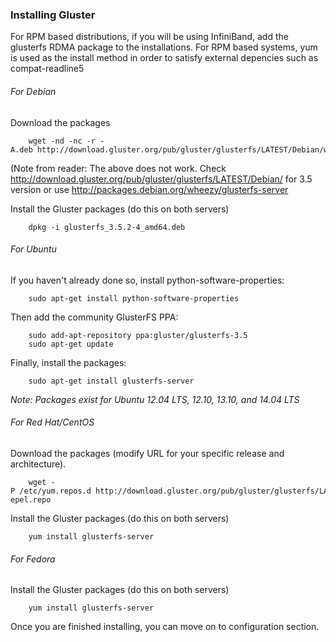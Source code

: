 ### Installing Gluster

For RPM based distributions, if you will be using InfiniBand, add the
glusterfs RDMA package to the installations. For RPM based systems, yum
is used as the install method in order to satisfy external depencies
such as compat-readline5

###### For Debian

Download the packages

		wget -nd -nc -r -A.deb http://download.gluster.org/pub/gluster/glusterfs/LATEST/Debian/wheezy/

(Note from reader: The above does not work. Check
<http://download.gluster.org/pub/gluster/glusterfs/LATEST/Debian/> for
3.5 version or use http://packages.debian.org/wheezy/glusterfs-server 

Install the Gluster packages (do this on both servers)

		dpkg -i glusterfs_3.5.2-4_amd64.deb

###### For Ubuntu

If you haven't already done so, install python-software-properties:

		sudo apt-get install python-software-properties

Then add the community GlusterFS PPA:

		sudo add-apt-repository ppa:gluster/glusterfs-3.5
		sudo apt-get update

Finally, install the packages:

		sudo apt-get install glusterfs-server

*Note: Packages exist for Ubuntu 12.04 LTS, 12.10, 13.10, and 14.04
LTS*

###### For Red Hat/CentOS

Download the packages (modify URL for your specific release and
architecture).

		wget -P /etc/yum.repos.d http://download.gluster.org/pub/gluster/glusterfs/LATEST/RHEL/glusterfs-epel.repo

Install the Gluster packages (do this on both servers)

		yum install glusterfs-server

###### For Fedora

Install the Gluster packages (do this on both servers)

		yum install glusterfs-server

Once you are finished installing, you can move on to configuration section.